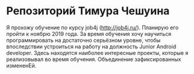 # Репозиторий Тимура Чешуина
Я прохожу обучение по курсу job4j (http://job4j.ru/). Планирую его пройти к ноябрю 2019 года. За время обучения хочу научиться программировать на достаточно серьёзном уровне, чтобы впоследствии устроиться на работу на должность Junior Android developer.
Здесь находятся наиболее интересные проекты, которые я реализовывал во время обучения. Объединение зафиксированных измененЕй.